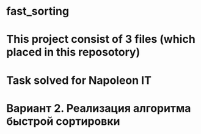 # fast_sorting
# This project consist of 3 files (which placed in this reposotory) 
# Task solved for Napoleon IT 
# Вариант 2. Реализация алгоритма быстрой сортировки 
